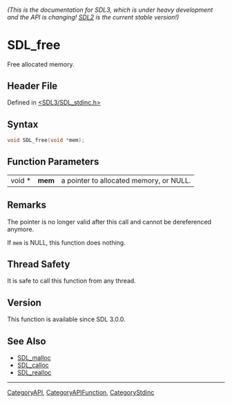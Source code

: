 ###### (This is the documentation for SDL3, which is under heavy development and the API is changing! [SDL2](https://wiki.libsdl.org/SDL2/) is the current stable version!)
# SDL_free

Free allocated memory.

## Header File

Defined in [<SDL3/SDL_stdinc.h>](https://github.com/libsdl-org/SDL/blob/main/include/SDL3/SDL_stdinc.h)

## Syntax

```c
void SDL_free(void *mem);
```

## Function Parameters

|        |         |                                         |
| ------ | ------- | --------------------------------------- |
| void * | **mem** | a pointer to allocated memory, or NULL. |

## Remarks

The pointer is no longer valid after this call and cannot be dereferenced
anymore.

If `mem` is NULL, this function does nothing.

## Thread Safety

It is safe to call this function from any thread.

## Version

This function is available since SDL 3.0.0.

## See Also

- [SDL_malloc](SDL_malloc)
- [SDL_calloc](SDL_calloc)
- [SDL_realloc](SDL_realloc)

----
[CategoryAPI](CategoryAPI), [CategoryAPIFunction](CategoryAPIFunction), [CategoryStdinc](CategoryStdinc)

